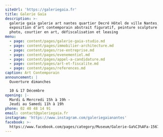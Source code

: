 ```yaml
---
siteUrl: 'https://galeriegaia.fr'
title: Galerie Gaïa
description: >-
  galerie gaia galerie art nantes quartier Decré Hôtel de ville Nantes,
  exposition d’art contemporain abstrait figuratif, peinture sculpture estampe
  photo, courtier en art, défiscalisation et leasing
menu:
  - page: content/pages/galerie-gaia-studio.md
  - page: content/pages/immobilier-architecture.md
  - page: content/pages/rse-entreprise.md
  - page: content/pages/evenementiel.md
  - page: content/pages/appel-a-candidature.md
  - page: content/pages/art-et-fiscalite.md
  - page: content/pages/references.md
caption: Art Contemporain
announcement: |
  Ouverture dimanches

  10 & 17 Décembre
opening: |-
  Mardi & Mercredi 15h à 19h -
  Jeudi au Samedi 11h à 19h
phone: 02 40 48 14 91
email: contact@galeriegaia.fr
instagram: 'https://www.instagram.com/galeriegaianantes'
facebook: >-
  https://www.facebook.com/pages/category/Museum/Galerie-Ga%C3%AFa-1567216053496092/
---
```


